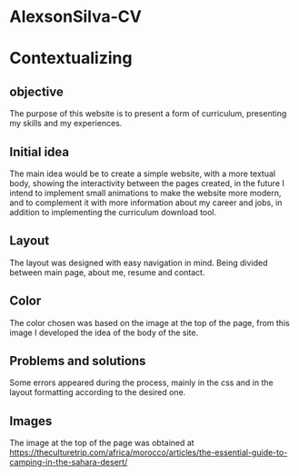 # AlexsonSilva-CV

<h1>Contextualizing</h1>

<h2>objective</h2>

The purpose of this website is to present a form of curriculum, presenting my skills and my experiences.


<h2>Initial idea</h2>

The main idea would be to create a simple website, with a more textual body, showing the interactivity between the pages created, in the future I intend to implement small animations to make the website more modern, and to complement it with more information about my career and jobs, in addition to implementing the curriculum download tool.


<h2>Layout</h2>

The layout was designed with easy navigation in mind. Being divided between main page, about me, resume and contact.


<h2>Color</h2>

The color chosen was based on the image at the top of the page, from this image I developed the idea of ​​the body of the site.


<h2>Problems and solutions</h2>

Some errors appeared during the process, mainly in the css and in the layout formatting according to the desired one.


<h2>Images</h2>

The image at the top of the page was obtained at https://theculturetrip.com/africa/morocco/articles/the-essential-guide-to-camping-in-the-sahara-desert/
